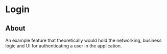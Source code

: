 # Login

## About

An example feature that theoretically would hold the networking, business logic and UI for authenticating a user in the application.
